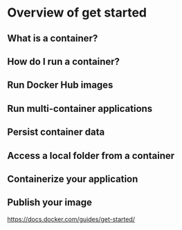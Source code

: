 # Overview of get started

## What is a container?

## How do I run a container?

## Run Docker Hub images

## Run multi-container applications

## Persist container data

## Access a local folder from a container

## Containerize your application

## Publish your image


https://docs.docker.com/guides/get-started/